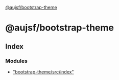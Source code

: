 [@aujsf/bootstrap-theme](README.md)

# @aujsf/bootstrap-theme

## Index

### Modules

* ["bootstrap-theme/src/index"](modules/_bootstrap_theme_src_index_.md)
